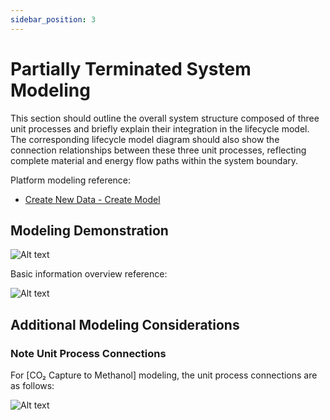 ```yaml
---
sidebar_position: 3
---
```


# Partially Terminated System Modeling

This section should outline the overall system structure composed of three unit processes and briefly explain their integration in the lifecycle model. The corresponding lifecycle model diagram should also show the connection relationships between these three unit processes, reflecting complete material and energy flow paths within the system boundary.

Platform modeling reference:

- [Create New Data - Create Model](/user-guide/create-my-data#create-model)

## Modeling Demonstration

![Alt text](./img/view-model.png)

Basic information overview reference:

![Alt text](./img/pts-description.png)

## Additional Modeling Considerations

### Note Unit Process Connections

For [CO₂ Capture to Methanol] modeling, the unit process connections are as follows:

![Alt text](./img/carbon-dioxide-capture-model.png)
